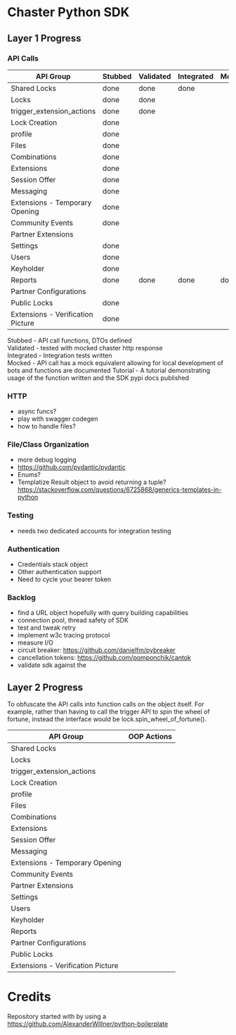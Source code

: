 # Chaster Python SDK

## Layer 1 Progress

### API Calls

| API Group                         | Stubbed | Validated | Integrated | Mocked | Tutorial |
|-----------------------------------|---------|-----------|------------|--------|----------|
| Shared Locks                      | done    | done      | done       |        |
| Locks                             | done    | done      |            |        |
| trigger_extension_actions         | done    | done      |            |        |
| Lock Creation                     | done    |           |            |        |
| profile                           | done    |           |            |        |
| Files                             | done    |           |            |        |
| Combinations                      | done    |           |            |        |
| Extensions                        | done    |           |            |        |
| Session Offer                     | done    |           |            |        |
| Messaging                         | done    |           |            |        |
| Extensions - Temporary Opening    | done    |           |            |        |
| Community Events                  | done    |           |            |        |
| Partner Extensions                |         |           |            |        |
| Settings                          | done    |           |            |        |
| Users                             | done    |           |            |        |
| Keyholder                         | done    |           |            |        |
| Reports                           | done    | done      | done       | done   | done     |
| Partner Configurations            |         |           |            |        |
| Public Locks                      | done    |           |            |        |
| Extensions - Verification Picture | done    |           |            |        |

Stubbed - API call functions, DTOs defined<br>
Validated - tested with mocked chaster http response<br>
Integrated - Integration tests written<br>
Mocked - API call has a mock equivalent allowing for local development of bots and functions are documented
Tutorial - A tutorial demonstrating usage of the function written and the SDK pypi docs published

### HTTP

- async funcs?
- play with swagger codegen
- how to handle files?

### File/Class Organization

- more debug logging
- https://github.com/pydantic/pydantic
- Enums?
- Templatize Result object to avoid returning a
  tuple? https://stackoverflow.com/questions/6725868/generics-templates-in-python

### Testing

- needs two dedicated accounts for integration testing

### Authentication

- Credentials stack object
- Other authentication support
- Need to cycle your bearer token

### Backlog

- find a URL object hopefully with query building capabilities
- connection pool, thread safety of SDK
- test and tweak retry
- implement w3c tracing protocol
- measure I/O
- circuit breaker: https://github.com/danielfm/pybreaker
- cancellation tokens: https://github.com/pomponchik/cantok
- validate sdk against the

## Layer 2 Progress
To obfuscate the API calls into function calls on the object itself. For example, rather than having to call
the trigger API to spin the wheel of fortune, instead the interface would be lock.spin_wheel_of_fortune().

| API Group                         | OOP Actions | 
|-----------------------------------|-------------|
| Shared Locks                      |             |   
| Locks                             |             |    
| trigger_extension_actions         |             |         
| Lock Creation                     |             |    
| profile                           |             |          
| Files                             |             |        
| Combinations                      |             |      
| Extensions                        |             |
| Session Offer                     |             |
| Messaging                         |             |
| Extensions - Temporary Opening    |             |
| Community Events                  |             |
| Partner Extensions                |             |
| Settings                          |             |
| Users                             |             |
| Keyholder                         |             |
| Reports                           |             |
| Partner Configurations            |             |
| Public Locks                      |             |
| Extensions - Verification Picture |             |

# Credits

Repository started with by using a https://github.com/AlexanderWillner/python-boilerplate
